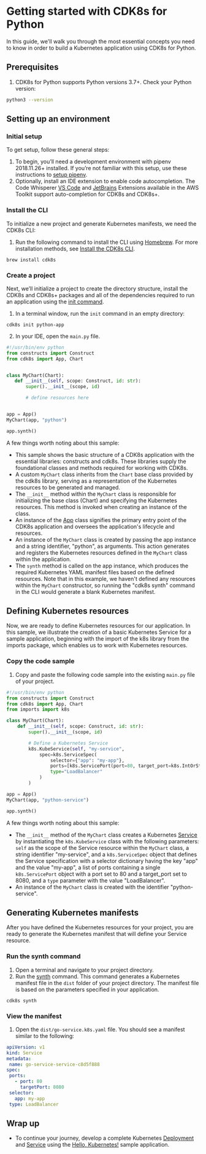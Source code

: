 # Getting started with CDK8s for Python
In this guide, we'll walk you through the most essential concepts you need to know in order to build a Kubernetes application using CDK8s for Python.

## Prerequisites
1. CDK8s for Python supports Python versions 3.7+. Check your Python version:
```bash
python3 --version
```

## Setting up an environment
### Initial setup
To get setup, follow these general steps:

1. To begin, you’ll need a development environment with pipenv 2018.11.26+ installed. If you’re not familiar with this setup, use these instructions to [setup pipenv](https://pipenv.pypa.io/en/latest/install/).
2. Optionally, install an IDE extension to enable code autocompletion. The Code Whisperer [VS Code](https://marketplace.visualstudio.com/items?itemName=AmazonWebServices.aws-toolkit-vscode) and [JetBrains](https://plugins.jetbrains.com/plugin/11349-aws-toolkit) Extensions available in the AWS Toolkit support auto-completion for CDK8s and CDK8s+.

### Install the CLI
To initialize a new project and generate Kubernetes manifests, we need the CDK8s CLI:

1. Run the following command to install the CLI using [Homebrew](https://brew.sh/). For more installation methods, see [Install the CDK8s CLI](cli/installation.md).
```console
brew install cdk8s
```

### Create a project
Next, we’ll initialize a project to create the directory structure, install the CDK8s and CDK8s+ packages and all of the dependencies required to run an application using the [init command](https://cdk8s.io/docs/latest/cli/init/). 

1. In a terminal window, run the `init` command in an empty directory: 
```console
cdk8s init python-app
```

2. In your IDE, open the `main.py` file. 
```python
#!/usr/bin/env python
from constructs import Construct
from cdk8s import App, Chart


class MyChart(Chart):
   def __init__(self, scope: Construct, id: str):
       super().__init__(scope, id)

       # define resources here


app = App()
MyChart(app, "python")

app.synth()
```

A few things worth noting about this sample:

   * This sample shows the basic structure of a CDK8s application with the essential libraries: constructs and cdk8s. These libraries supply the foundational classes and methods required for working with CDK8s. 
   * A custom `MyChart` class inherits from the `Chart` base class provided by the cdk8s library, serving as a representation of the Kubernetes resources to be generated and managed.
   * The `__init__` method within the `MyChart` class is responsible for initializing the base class (Chart) and specifying the Kubernetes resources. This method is invoked when creating an instance of the class.
   * An instance of the [App](https://cdk8s.io/docs/latest/reference/cdk8s/python/#app) class signifies the primary entry point of the CDK8s application and oversees the application's lifecycle and resources.
   * An instance of the `MyChart` class is created by passing the app instance and a string identifier, "python", as arguments. This action generates and registers the Kubernetes resources defined in the `MyChart` class within the application.
   * The `synth` method is called on the app instance, which produces the required Kubernetes YAML manifest files based on the defined resources. Note that in this example, we haven't defined any resources within the `MyChart` constructor, so running the "cdk8s synth" command in the CLI would generate a blank Kubernetes manifest.

## Defining Kubernetes resources
Now, we are ready to define Kubernetes resources for our application. In this sample, we illustrate the creation of a basic Kubernetes Service for a sample application, beginning with the import of the k8s library from the imports package, which enables us to work with Kubernetes resources.

### Copy the code sample
1. Copy and paste the following code sample into the existing `main.py` file of your project.
```python
#!/usr/bin/env python
from constructs import Construct
from cdk8s import App, Chart
from imports import k8s

class MyChart(Chart):
    def __init__(self, scope: Construct, id: str):
        super().__init__(scope, id)

        # Define a Kubernetes Service
        k8s.KubeService(self, "my-service",
            spec=k8s.ServiceSpec(
                selector={"app": "my-app"},
                ports=[k8s.ServicePort(port=80, target_port=k8s.IntOrString.from_number(8080))],
                type="LoadBalancer"
            )
        )

app = App()
MyChart(app, "python-service")

app.synth()
```

A few things worth noting about this sample:

* The `__init__` method of the `MyChart` class creates a Kubernetes [Service](https://kubernetes.io/docs/concepts/services-networking/service/) by instantiating the `k8s.KubeService` class with the following parameters: `self` as the scope of the Service resource within the `MyChart` class, a string identifier "my-service", and a `k8s.ServiceSpec` object that defines the Service specification with a selector dictionary having the key "app" and the value "my-app", a list of ports containing a single `k8s.ServicePort` object with a port set to 80 and a target_port set to 8080, and a `type` parameter with the value "LoadBalancer".
* An instance of the `MyChart` class is created with the identifier "python-service".

## Generating Kubernetes manifests
After you have defined the Kubernetes resources for your project, you are ready to generate the Kubernetes manifest that will define your Service resource. 

### Run the synth command
1. Open a terminal and navigate to your project directory.
2. Run the [synth](https://cdk8s.io/docs/latest/cli/synth/) command. This command generates a Kubernetes manifest file in the `dist` folder of your project directory. The manifest file is based on the parameters specified in your application.
```console
cdk8s synth
```

### View the manifest
1. Open the `dist/go-service.k8s.yaml` file. You should see a manifest similar to the following:
```yaml
apiVersion: v1
kind: Service
metadata:
 name: go-service-service-c8d5f888
spec:
 ports:
   - port: 80
     targetPort: 8080
 selector:
   app: my-app
 type: LoadBalancer
```

## Wrap up
- To continue your journey, develop a complete Kubernetes [Deployment](https://kubernetes.io/docs/concepts/workloads/controllers/deployment/) and [Service](https://kubernetes.io/docs/concepts/services-networking/service/) using the [Hello, Kubernetes!](https://github.com/cdk8s-team/cdk8s/tree/master/examples/python/hello) sample application.


